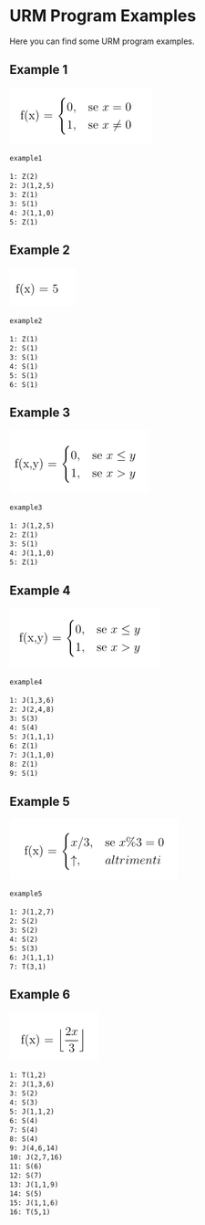 # URM Program Examples
Here you can find some URM program examples.

## Example 1
![example1](./example1.png)

```
example1

1: Z(2)
2: J(1,2,5)
3: Z(1)
3: S(1)
4: J(1,1,0)
5: Z(1)
```

## Example 2
![example2](./example2.png)

```
example2

1: Z(1)
2: S(1)
3: S(1)
4: S(1)
5: S(1)
6: S(1)
```

## Example 3
![example3](./example3.png)

```
example3

1: J(1,2,5)
2: Z(1)
3: S(1)
4: J(1,1,0)
5: Z(1)
```

## Example 4
![example4](./example4.png)

```
example4

1: J(1,3,6)
2: J(2,4,8)
3: S(3)
4: S(4)
5: J(1,1,1)
6: Z(1)
7: J(1,1,0)
8: Z(1)
9: S(1)
```

## Example 5
![example5](./example5.png)

```
example5

1: J(1,2,7)
2: S(2)
3: S(2)
4: S(2)
5: S(3)
6: J(1,1,1)
7: T(3,1)
```

## Example 6
![example6](./example6.png)

```
1: T(1,2)
2: J(1,3,6)
3: S(2)
4: S(3)
5: J(1,1,2)
6: S(4)
7: S(4)
8: S(4)
9: J(4,6,14)
10: J(2,7,16)
11: S(6)
12: S(7)
13: J(1,1,9)
14: S(5)
15: J(1,1,6)
16: T(5,1)
```
